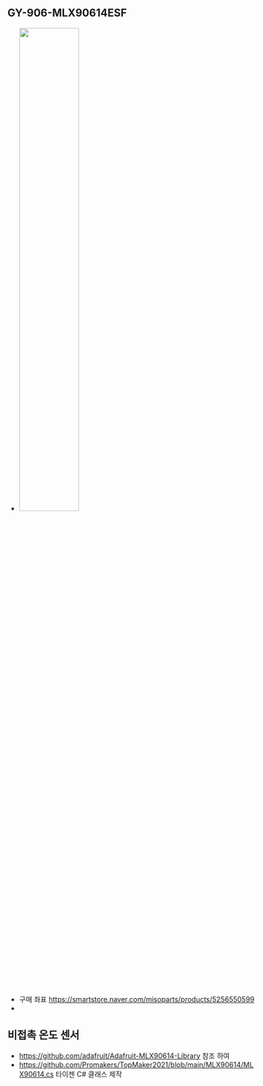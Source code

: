 ## GY-906-MLX90614ESF

  + <img src="https://user-images.githubusercontent.com/46912845/131211168-bb0239bc-833d-454e-b354-a7a86984f93a.jpg" width="50%"></img>
  + 구매 좌표 https://smartstore.naver.com/misoparts/products/5256550599
  + 
## 비접촉 온도 센서

  + https://github.com/adafruit/Adafruit-MLX90614-Library 참조 하여
  + https://github.com/Promakers/TopMaker2021/blob/main/MLX90614/MLX90614.cs 타이젠 C# 클래스 제작


